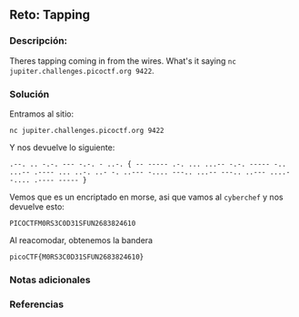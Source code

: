 ## Reto: Tapping
### Descripción:
Theres tapping coming in from the wires. What's it saying `nc jupiter.challenges.picoctf.org 9422`.
### Solución
Entramos al sitio:
```shell
nc jupiter.challenges.picoctf.org 9422
```

Y nos devuelve lo siguiente:
```shell
.--. .. -.-. --- -.-. - ..-. { -- ----- .-. ... ...-- -.-. ----- -.. ...-- .---- ... ..-. ..- -. ..--- -.... ---.. ...-- ---.. ..--- ....- -.... .---- ----- }
```

Vemos que es un encriptado en morse, asi que vamos al `cyberchef` y nos devuelve esto:
```
PICOCTFM0RS3C0D31SFUN2683824610
```

Al reacomodar, obtenemos la bandera
```flag
picoCTF{M0RS3C0D31SFUN2683824610}
```

### Notas adicionales
### Referencias

